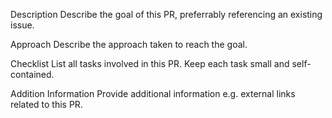 Description
Describe the goal of this PR, preferrably referencing an existing issue.

Approach
Describe the approach taken to reach the goal.

Checklist
List all tasks involved in this PR. Keep each task small and self-contained.

Addition Information
Provide additional information e.g. external links related to this PR.
